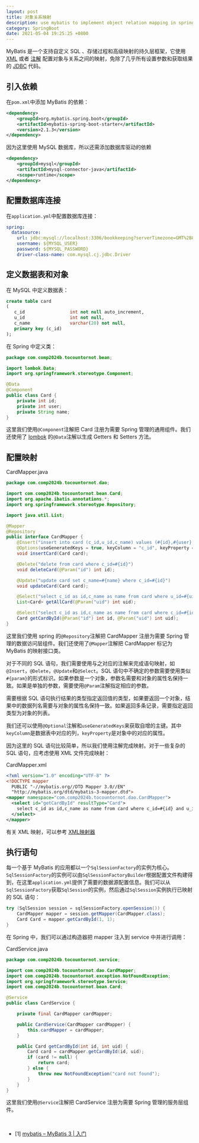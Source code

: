 ```yaml
---
layout: post
title: 对象关系映射
description: use mybatis to implement object relation mapping in spring boot
category: SpringBoot
date: 2021-05-04 19:25:25 +0800
---
```


MyBatis 是一个支持自定义 SQL 、存储过程和高级映射的持久层框架，它使用 [XML](https://developer.mozilla.org/zh-CN/docs/Web/XML/XML_introduction) 或者 [注解](https://www.runoob.com/w3cnote/java-annotation.html) 配置对象与关系之间的映射，免除了几乎所有设置参数和获取结果的 [JDBC](https://www.oracle.com/cn/database/technologies/appdev/jdbc.html) 代码。

<!--more-->

## 引入依赖

在`pom.xml`中添加 MyBatis 的依赖：

```xml
<dependency>
    <groupId>org.mybatis.spring.boot</groupId>
    <artifactId>mybatis-spring-boot-starter</artifactId>
    <version>2.1.3</version>
</dependency>
```

因为这里使用 MySQL 数据库，所以还需添加数据库驱动的依赖

```xml
<dependency>
    <groupId>mysql</groupId>
    <artifactId>mysql-connector-java</artifactId>
    <scope>runtime</scope>
</dependency>
```

## 配置数据库连接

在`application.yml`中配置数据库连接：

```yaml
spring:
  datasource:
    url: jdbc:mysql://localhost:3306/bookkeeping?serverTimezone=GMT%2B8&useUnicode=true&characterEncoding=utf-8
    username: ${MYSQL_USER}
    password: ${MYSQL_PASSWORD}
    driver-class-name: com.mysql.cj.jdbc.Driver
```

## 定义数据表和对象

在 MySQL 中定义数据表：

```sql
create table card
(
   c_id                 int not null auto_increment,
   u_id                 int not null,
   c_name               varchar(20) not null,
   primary key (c_id)
);
```

在 Spring 中定义类：

```java
package com.comp2024b.tocountornot.bean;

import lombok.Data;
import org.springframework.stereotype.Component;

@Data
@Component
public class Card {
    private int id;
    private int user;
    private String name;
}
```

这里我们使用`@Component`注解把 Card 注册为需要 Spring 管理的通用组件。我们还使用了 [lombok](https://projectlombok.org/) 的`@Data`注解以生成 Getters 和 Setters 方法。

## 配置映射

CardMapper.java

```java
package com.comp2024b.tocountornot.dao;

import com.comp2024b.tocountornot.bean.Card;
import org.apache.ibatis.annotations.*;
import org.springframework.stereotype.Repository;

import java.util.List;

@Mapper
@Repository
public interface CardMapper {
    @Insert("insert into card (c_id,u_id,c_name) values (#{id},#{user},#{name})")
    @Options(useGeneratedKeys = true, keyColumn = "c_id", keyProperty = "id")
    void insertCard(Card card);

    @Delete("delete from card where c_id=#{id}")
    void deleteCard(@Param("id") int id);

    @Update("update card set c_name=#{name} where c_id=#{id}")
    void updateCard(Card card);

    @Select("select c_id as id,c_name as name from card where u_id=#{uid}")
    List<Card> getAllCard(@Param("uid") int uid);

    @Select("select c_id as id,c_name as name from card where c_id=#{id} and u_id=#{uid}")
    Card getCardById(@Param("id") int id, @Param("uid") int uid);
}
```

这里我们使用 spring 的`@Repository`注解把 CardMapper 注册为需要 Spring 管理的数据访问层组件。我们还使用了`@Mapper`注解把 CardMapper 标记为 MyBatis 的映射接口类。

对于不同的 SQL 语句，我们需要使用与之对应的注解来完成语句映射，如`@Insert`，`@Delete`，`@Update`和`@Select`。SQL 语句中不确定的参数需要使用类似`#{param}`的形式标识。如果参数是一个对象，参数名需要和对象的属性名保持一致。如果是单独的参数，需要使用`@Param`注解指定相应的参数。

需要根据 SQL 语句执行结果的类型指定返回值的类型，如果要返回一个对象，结果中的数据列名需要与对象的属性名保持一致。如果返回多条记录，需要指定返回类型为对象的列表。

我们还可以使用`@Optional`注解和`useGeneratedKeys`来获取自增的主键。其中`keyColumn`是数据表中对应的列，`keyProperty`是对象中的对应的属性。

因为这里的 SQL 语句比较简单，所以我们使用注解完成映射。对于一些复杂的 SQL 语句，应考虑使用 XML 文件完成映射：

CardMapper.xml

```xml
<?xml version="1.0" encoding="UTF-8" ?>
<!DOCTYPE mapper
  PUBLIC "-//mybatis.org//DTD Mapper 3.0//EN"
  "http://mybatis.org/dtd/mybatis-3-mapper.dtd">
<mapper namespace="com.comp2024b.tocountornot.dao.CardMapper">
  <select id="getCardById" resultType="Card">
    select c_id as id,c_name as name from card where c_id=#{id} and u_id=#{uid}
  </select>
</mapper>
```

有关 XML 映射，可以参考 [XML映射器](https://mybatis.org/mybatis-3/zh/sqlmap-xml.html)

## 执行语句

每一个基于 MyBatis 的应用都以一个`SqlSessionFactory`的实例为核心。`SqlSessionFactory`的实例可以由`SqlSessionFactoryBuilder`根据配置文件构建得到，在这里`application.yml`提供了需要的数据源配置信息。我们可以从`SqlSessionFactory`获取`SqlSession`的实例，然后通过`SqlSession`实例执行已映射的 SQL 语句：

```java
try (SqlSession session = sqlSessionFactory.openSession()) {
    CardMapper mapper = session.getMapper(CardMapper.class);
    Card Card = mapper.getCardById(1, 1);
}
```

在 Spring 中，我们可以通过构造器把 mapper 注入到 service 中并进行调用：

CardService.java

```java
package com.comp2024b.tocountornot.service;

import com.comp2024b.tocountornot.dao.CardMapper;
import com.comp2024b.tocountornot.exception.NotFoundException;
import org.springframework.stereotype.Service;
import com.comp2024b.tocountornot.bean.Card;

@Service
public class CardService {

    private final CardMapper cardMapper;

    public CardService(CardMapper cardMapper) {
        this.cardMapper = cardMapper;
    }

    public Card getCardById(int id, int uid) {
        Card card = cardMapper.getCardById(id, uid);
        if (card != null) {
            return card;
        } else {
            throw new NotFoundException("card not found");
        }
    }
}
```

这里我们使用`@Service`注解把 CardService 注册为需要 Spring 管理的服务层组件。

&nbsp;

- [1] [mybatis – MyBatis 3 \| 入门](https://mybatis.org/mybatis-3/zh/getting-started.html)